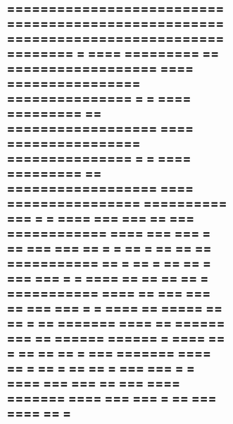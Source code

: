 ======================================================================================
=  ====  =========  ==  ==================  ====  ================  ===============  =
=  ====  =========  ==  ==================  ====  ================  ===============  =
=  ====  =========  ==  ==================  ====  ================  ==========  ===  =
=  ====  ===   ===  ==  ===   ============  ====  ===   ===  =  ==  ===   ===    ==  =
=        ==  =  ==  ==  ==     ===========        ==  =  ==  =  ==  ==  =  ===  ===  =
=  ====  ==     ==  ==  ==  =  ===========  ====  ==     ===   ===  ==     ===  ===  =
=  ====  ==  =====  ==  ==  =  ==  =======  ====  ==  ======   ===  ==  ======  ======
=  ====  ==  =  ==  ==  ==  =  === =======  ====  ==  =  ==  =  ==  ==  =  ===  ===  =
=  ====  ===   ===  ==  ===   ==== =======  ====  ===   ===  =  ==  ===   ====   ==  =
======================================================================================
